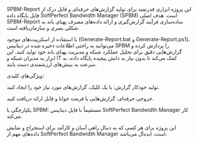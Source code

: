 SPBM-Report
این پروژه ابزاری قدرتمند برای تولید گزارش‌های حرفه‌ای و قابل درک از فایل پایگاه داده SoftPerfect Bandwidth Manager (SPBM) است. هدف اصلی SPBM-Report ساده‌سازی فرآیند گزارش‌گیری و ارائه داده‌های مصرف پهنای باند به شکلی بصری و سازمان‌یافته است.

با استفاده از اسکریپت‌های موجود (Generate-Report.bat و Generate-Report.ps1)، می‌توانید به راحتی اطلاعات ذخیره شده در دیتابیس SPBM را پردازش کرده و گزارش‌هایی دقیق برای تحلیل عملکرد شبکه و مدیریت پهنای باند خود تولید کنید. این ابزار به مدیران شبکه و IT کمک می‌کند تا بدون نیاز به دانش پیچیده پایگاه داده، به سرعت به بینش‌های ارزشمندی دست یابند.

ویژگی‌های کلیدی:

تولید خودکار گزارش: با یک کلیک، گزارش‌های مورد نیاز خود را ایجاد کنید.

خروجی حرفه‌ای: گزارش‌هایی با فرمت خوانا و قابل ارائه دریافت کنید.

یکپارچگی با SPBM: مستقیماً با فایل دیتابیس SoftPerfect Bandwidth Manager کار می‌کند.

این پروژه برای هر کسی که به دنبال راهی آسان و کارآمد برای استخراج و نمایش داده‌های مهم از SoftPerfect Bandwidth Manager است، ایده‌آل می‌باشد.
